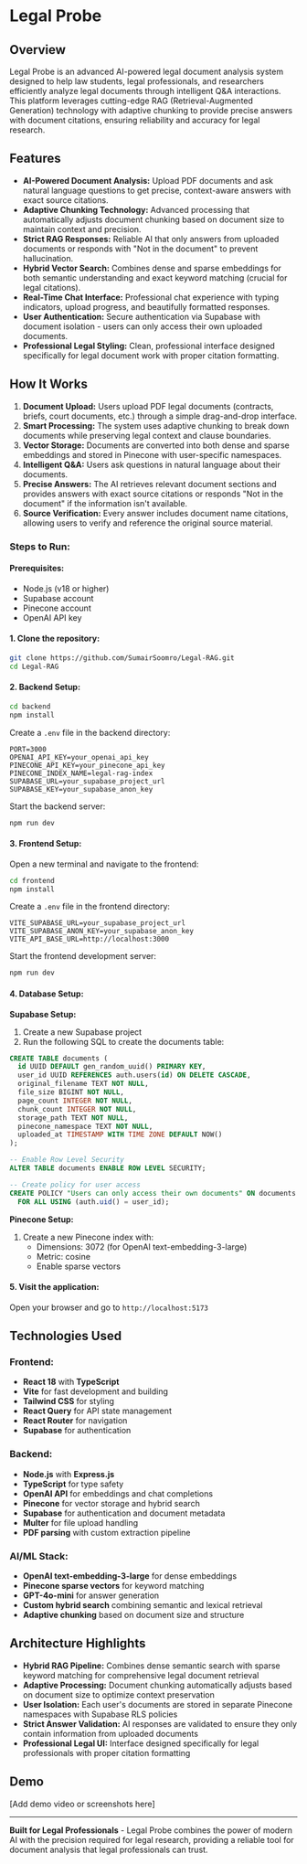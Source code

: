 # Legal Probe

## Overview

Legal Probe is an advanced AI-powered legal document analysis system designed to help law students, legal professionals, and researchers efficiently analyze legal documents through intelligent Q&A interactions. This platform leverages cutting-edge RAG (Retrieval-Augmented Generation) technology with adaptive chunking to provide precise answers with document citations, ensuring reliability and accuracy for legal research.

## Features

- **AI-Powered Document Analysis:** Upload PDF documents and ask natural language questions to get precise, context-aware answers with exact source citations.
- **Adaptive Chunking Technology:** Advanced processing that automatically adjusts document chunking based on document size to maintain context and precision.
- **Strict RAG Responses:** Reliable AI that only answers from uploaded documents or responds with "Not in the document" to prevent hallucination.
- **Hybrid Vector Search:** Combines dense and sparse embeddings for both semantic understanding and exact keyword matching (crucial for legal citations).
- **Real-Time Chat Interface:** Professional chat experience with typing indicators, upload progress, and beautifully formatted responses.
- **User Authentication:** Secure authentication via Supabase with document isolation - users can only access their own uploaded documents.
- **Professional Legal Styling:** Clean, professional interface designed specifically for legal document work with proper citation formatting.

## How It Works

1. **Document Upload:** Users upload PDF legal documents (contracts, briefs, court documents, etc.) through a simple drag-and-drop interface.
2. **Smart Processing:** The system uses adaptive chunking to break down documents while preserving legal context and clause boundaries.
3. **Vector Storage:** Documents are converted into both dense and sparse embeddings and stored in Pinecone with user-specific namespaces.
4. **Intelligent Q&A:** Users ask questions in natural language about their documents.
5. **Precise Answers:** The AI retrieves relevant document sections and provides answers with exact source citations or responds "Not in the document" if the information isn't available.
6. **Source Verification:** Every answer includes document name citations, allowing users to verify and reference the original source material.

### Steps to Run:

#### Prerequisites:
- Node.js (v18 or higher)
- Supabase account
- Pinecone account  
- OpenAI API key

#### 1. Clone the repository:
```bash
git clone https://github.com/SumairSoomro/Legal-RAG.git
cd Legal-RAG
```

#### 2. Backend Setup:
```bash
cd backend
npm install
```

Create a `.env` file in the backend directory:
```env
PORT=3000
OPENAI_API_KEY=your_openai_api_key
PINECONE_API_KEY=your_pinecone_api_key
PINECONE_INDEX_NAME=legal-rag-index
SUPABASE_URL=your_supabase_project_url
SUPABASE_KEY=your_supabase_anon_key
```

Start the backend server:
```bash
npm run dev
```

#### 3. Frontend Setup:
Open a new terminal and navigate to the frontend:
```bash
cd frontend
npm install
```

Create a `.env` file in the frontend directory:
```env
VITE_SUPABASE_URL=your_supabase_project_url
VITE_SUPABASE_ANON_KEY=your_supabase_anon_key
VITE_API_BASE_URL=http://localhost:3000
```

Start the frontend development server:
```bash
npm run dev
```

#### 4. Database Setup:

**Supabase Setup:**
1. Create a new Supabase project
2. Run the following SQL to create the documents table:
```sql
CREATE TABLE documents (
  id UUID DEFAULT gen_random_uuid() PRIMARY KEY,
  user_id UUID REFERENCES auth.users(id) ON DELETE CASCADE,
  original_filename TEXT NOT NULL,
  file_size BIGINT NOT NULL,
  page_count INTEGER NOT NULL,
  chunk_count INTEGER NOT NULL,
  storage_path TEXT NOT NULL,
  pinecone_namespace TEXT NOT NULL,
  uploaded_at TIMESTAMP WITH TIME ZONE DEFAULT NOW()
);

-- Enable Row Level Security
ALTER TABLE documents ENABLE ROW LEVEL SECURITY;

-- Create policy for user access
CREATE POLICY "Users can only access their own documents" ON documents
  FOR ALL USING (auth.uid() = user_id);
```

**Pinecone Setup:**
1. Create a new Pinecone index with:
   - Dimensions: 3072 (for OpenAI text-embedding-3-large)
   - Metric: cosine
   - Enable sparse vectors

#### 5. Visit the application:
Open your browser and go to `http://localhost:5173`

## Technologies Used

### Frontend:
- **React 18** with **TypeScript**
- **Vite** for fast development and building  
- **Tailwind CSS** for styling
- **React Query** for API state management
- **React Router** for navigation
- **Supabase** for authentication

### Backend:
- **Node.js** with **Express.js**
- **TypeScript** for type safety
- **OpenAI API** for embeddings and chat completions
- **Pinecone** for vector storage and hybrid search
- **Supabase** for authentication and document metadata
- **Multer** for file upload handling
- **PDF parsing** with custom extraction pipeline

### AI/ML Stack:
- **OpenAI text-embedding-3-large** for dense embeddings
- **Pinecone sparse vectors** for keyword matching
- **GPT-4o-mini** for answer generation
- **Custom hybrid search** combining semantic and lexical retrieval
- **Adaptive chunking** based on document size and structure

## Architecture Highlights

- **Hybrid RAG Pipeline:** Combines dense semantic search with sparse keyword matching for comprehensive legal document retrieval
- **Adaptive Processing:** Document chunking automatically adjusts based on document size to optimize context preservation
- **User Isolation:** Each user's documents are stored in separate Pinecone namespaces with Supabase RLS policies
- **Strict Answer Validation:** AI responses are validated to ensure they only contain information from uploaded documents
- **Professional Legal UI:** Interface designed specifically for legal professionals with proper citation formatting

## Demo

[Add demo video or screenshots here]

---

**Built for Legal Professionals** - Legal Probe combines the power of modern AI with the precision required for legal research, providing a reliable tool for document analysis that legal professionals can trust.